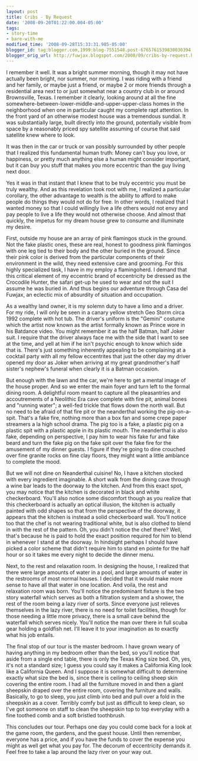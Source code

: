 ```yaml
---
layout: post
title: Cribs - By Request
date: '2008-09-20T01:22:00.004-05:00'
tags:
- story-time
- bare-with-me
modified_time: '2008-09-28T15:33:31.985-05:00'
blogger_id: tag:blogger.com,1999:blog-7551548.post-6765761539830030394
blogger_orig_url: http://fuwjax.blogspot.com/2008/09/cribs-by-request.html
---
```


I remember it well. It was a bright summer morning, though it may not have actually been bright, nor summer, nor morning. I was riding with a friend and her family, or maybe just a friend, or maybe 2 or more friends through a residential area next to or just somewhat near a country club in or around Brownsville, Texas. I remember it clearly, looking around at all the fine somewhere-between-lower-middle-and-upper-upper-class homes in the neighborhood when one in particular caught my complete rapt attention. In the front yard of an otherwise modest house was a tremendous sundial. It was substantially large, built directly into the ground, potentially visible from space by a reasonably priced spy satellite assuming of course that said satellite knew where to look.

It was then in the car or truck or van possibly surrounded by other people that I realized this fundamental human truth: Money can't buy you love, or happiness, or pretty much anything else a human might consider important, but it can buy you stuff that makes you more eccentric than the guy living next door.

Yes it was in that instant that I knew that to be truly eccentric you must be truly wealthy. And as this revelation took root with me, I realized a particular corollary, the other advantage to wealth is the ability to afford to make people do things they would not do for free. In other words, I realized that I wanted money so that I could willingly live a life others would not envy and pay people to live a life they would not otherwise choose. And almost that quickly, the impetus for my dream house grew to consume and illuminate my desire. 

First, outside my house are an array of pink flamingos stuck in the ground. Not the fake plastic ones, these are real, honest to goodness pink flamingos with one leg tied to their body and the other buried in the ground. Since their pink color is derived from the particular components of their environment in the wild, they need extensive care and grooming. For this highly specialized task, I have in my employ a flamingoherd. I demand that this critical element of my eccentric brand of eccentricity be dressed as the Crocodile Hunter, the safari get-up he used to wear and not the suit I assume he was buried in. And thus begins our adventure through Casa del Fuwjax, an eclectic mix of absurdity of situation and occupation.

As a wealthy land owner, it is my solemn duty to have a limo and a driver. For my ride, I will only be seen in a canary yellow stretch Geo Storm circa 1992 complete with hot tub. The driver's uniform is the "Gemini" costume which the artist now known as the artist formally known as Prince wore in his Batdance video. You might remember it as the half Batman, half Joker suit. I require that the driver always face me with the side that I want to see at the time, and yell at him if he isn't psychic enough to know which side that is. There's just something inherently appealing to be complaining at a cocktail party with all my fellow eccentrites that just the other day my driver opened my door as Joker when arriving at my great grandmother's half sister's nephew's funeral when clearly it is a Batman occasion.

But enough with the lawn and the car, we're here to get a mental image of the house proper. And so we enter the main foyer and turn left to the formal dining room. A delightful room meant to capture all the pleasantries and accoutrements of a Neolithic Era cave complete with fire pit, animal bones and "running water"; a well-fed trickle that flows down the north wall. But no need to be afraid of that fire pit or the neanderthal working the pig-on-a-spit. That's a fake fire, nothing more than a box fan and some crepe paper streamers a la high school drama. The pig too is a fake, a plastic pig on a plastic spit with a plastic apple in its plastic mouth. The neanderthal is also fake, depending on perspective, I pay him to wear his fake fur and fake beard and turn the fake pig on the fake spit over the fake fire for the amusement of my dinner guests. I figure if they're going to dine crouched over fine granite rocks on fine clay floors, they might want a little ambiance to complete the mood.

But we will not dine on Neanderthal cuisine! No, I have a kitchen stocked with every ingredient imaginable. A short walk from the dining cave through a wine bar leads to the doorway to the kitchen. And from this exact spot, you may notice that the kitchen is decorated in black and white checkerboard. You'll also notice some discomfort though as you realize that this checkerboard is actually an optical illusion, the kitchen is actually painted with odd shapes so that from the perspective of the doorway, it appears that the kitchen is instead a solid checkerboard wall. You'll notice too that the chef is not wearing traditional white, but is also clothed to blend in with the rest of the pattern. Oh, you didn't notice the chef there? Well, that's because he is paid to hold the exact position required for him to blend in whenever I stand at the doorway. In hindsight perhaps I should have picked a color scheme that didn't require him to stand en pointe for the half hour or so it takes me every night to decide the dinner menu.

Next, to the rest and relaxation room. In designing the house, I realized that there were large amounts of water in a pool, and large amounts of water in the restrooms of most normal houses. I decided that it would make more sense to have all that water in one location. And voila, the rest and relaxation room was born. You'll notice the predominant fixture is the two story waterfall which serves as both a filtration system and a shower, the rest of the room being a lazy river of sorts. Since everyone just relieves themselves in the lazy river, there is no need for toilet facilities, though for those needing a little more privacy, there is a small cave behind the waterfall which serves nicely. You'll notice the man over there in full scuba gear holding a goldfish net. I'll leave it to your imagination as to exactly what his job entails.

The final stop of our tour is the master bedroom. I have grown weary of having anything in my bedroom other than the bed, so you'll notice that aside from a single end table, there is only the Texas King size bed. Oh, yes, it's not a standard size; I guess you could say it makes a California King look like a California Queen. And I suppose it is somewhat difficult to determine exactly what size the bed is, since there is ceiling to ceiling sheep skin covering the entire room. I had all the furniture moved in and then a giant sheepskin draped over the entire room, covering the furniture and walls. Basically, to go to sleep, you just climb into bed and pull over a fold in the sheepskin as a cover. Terribly comfy but just as difficult to keep clean, so I've got someone on staff to clean the sheepskin top to top everyday with a fine toothed comb and a soft bristled toothbrush.

This concludes our tour. Perhaps one day you could come back for a look at the game room, the gardens, and the guest house. Until then remember, everyone has a price, and if you have the funds to cover the expense you might as well get what you pay for. The decorum of eccentricity demands it.  Feel free to take a lap around the lazy river on your way out.